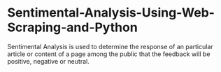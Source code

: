 # Sentimental-Analysis-Using-Web-Scraping-and-Python
Sentimental Analysis is used to determine the response of an particular article or content of a page among the public that the feedback will be positive, negative or neutral.
